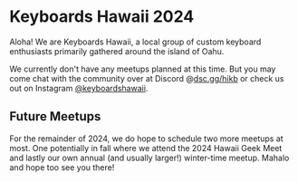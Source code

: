 # Keyboards Hawaii 2024

<!-- ![](images/2024/) -->

Aloha! We are Keyboards Hawaii, a local group of custom keyboard enthusiasts primarily gathered around the island of Oahu.

We currently don't have any meetups planned at this time. But you may come chat with the community over at Discord @[dsc.gg/hikb](https://dsc.gg/hikb) or check us out on Instagram [@keyboardshawaii](https://www.instagram.com/keyboardshawaii/).

## Future Meetups 

For the remainder of 2024, we do hope to schedule two more meetups at most. One potentially in fall where we attend the 2024 Hawaii Geek Meet and lastly our own annual (and usually larger!) winter-time meetup. Mahalo and hope too see you there!